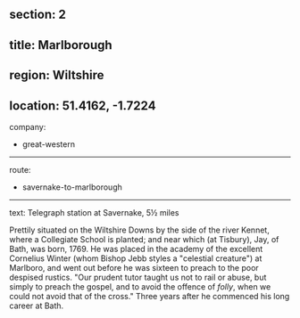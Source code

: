 section: 2
----
title: Marlborough
----
region: Wiltshire
----
location: 51.4162, -1.7224
----
company:
- great-western
----
route:
- savernake-to-marlborough
----
text: Telegraph station at Savernake, 5½ miles

Prettily situated on the Wiltshire Downs by the side of the river Kennet, where a Collegiate School is planted; and near which (at Tisbury), Jay, of Bath, was born, 1769. He was placed in the academy of the excellent Cornelius Winter (whom Bishop Jebb styles a "celestial creature") at Marlboro, and went out before he was sixteen to preach to the poor despised rustics. "Our prudent tutor taught us not to rail or abuse, but simply to preach the gospel, and to avoid the offence of *folly*, when we could not avoid that of the cross." Three years after he commenced
his long career at Bath.

